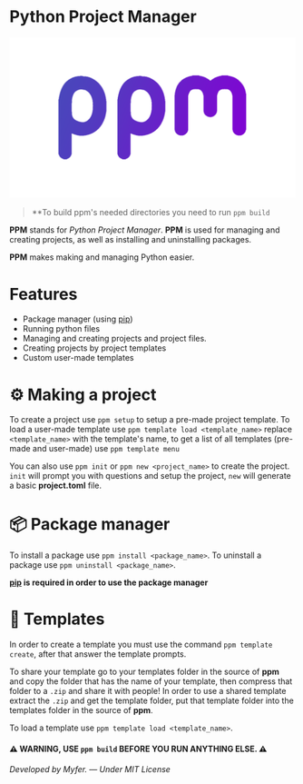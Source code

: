# Python Project Manager

![](images/ppm.png)
> **To build ppm's needed directories you need to run `ppm build`

**PPM** stands for *Python Project Manager*. **PPM** is used for managing and creating projects, as well as installing and uninstalling packages.

**PPM** makes making and managing Python easier.

# Features

* Package manager (using [pip](https://pypi.org))
* Running python files
* Managing and creating projects and project files.
* Creating projects by project templates
* Custom user-made templates

# ⚙ Making a project 

To create a project use `ppm setup` to setup a pre-made project template.
To load a user-made template use `ppm template load <template_name>` replace `<template_name>` with the template's name, to get a list of all templates (pre-made and user-made) use `ppm template menu`

You can also use `ppm init` or `ppm new <project_name>`  to create the project. `init` will prompt you with questions and setup the project, `new` will generate a basic **project.toml** file.
# 📦 Package manager

To install a package use `ppm install <package_name>`.
To uninstall a package use `ppm uninstall <package_name>`.

**[pip](https://pypi.org) is required in order to use the package manager**

# 🦄 Templates

In order to create a template you must use the command `ppm template create`, after that answer the template prompts.

To share your template go to your templates folder in the source of **ppm** and copy the folder that has the name of your template, then compress that folder to a `.zip` and share it with people! In order to use a shared template extract the `.zip` and get the template folder, put that template folder into the templates folder in the source of **ppm**.

To load a template use `ppm template load <template_name>`.
 
#### ⚠️ WARNING, USE `ppm build` BEFORE YOU RUN ANYTHING ELSE. ⚠️
###### Developed by Myfer. — Under MIT License
